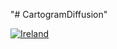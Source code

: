 "# CartogramDiffusion"



[![Ireland](https://img.youtube.com/vi/9LKU3DwMvB0/0.jpg)](https://www.youtube.com/watch?v=9LKU3DwMvB0 "Ireland")
